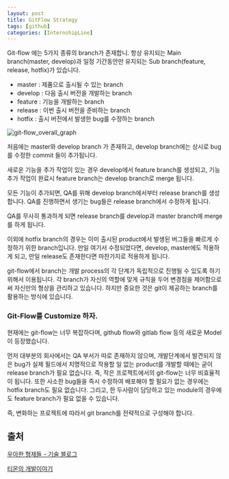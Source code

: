 ```yaml
---
layout: post
title: GitFlow Strategy
tags: [github]
categories: [InternshipLine]
---
```


Git-flow 에는 5가지 종류의 branch가 존재합니. 항상 유지되는 Main branch(master, develop)과 일정 기간동안만 유지되는 Sub branch(feature, release, hotfix)가 있습니다.

* master : 제품으로 출시될 수 있는 branch
* develop : 다음 출시 버전을 개발하는 branch
* feature : 기능을 개발하는 branch
* release : 이번 출시 버전을 준비하는 branch
* hotfix : 출시 버전에서 발생한 bug를 수정하는 branch

![git-flow_overall_graph](https://nephelai.github.io/images/posts/git-flow_overall_graph.png)

처음에는 master와 develop branch 가 존재하고, develop branch에는 상시로 bug를 수정한 commit 들이 추가됩니다. 

새로운 기능을 추가 작업이 있는 경우 develop에서 feature branch를 생성되고, 기능 추가 작업이 완료시 feature branch는 develop branch로 merge 됩니다.

모든 기능이 추가되면, QA를 위해 develop branch에서부터 release branch를 생성합니다. QA를 진행하면서 생기는 bug들은 release branch에서 수정하게 됩니다.

QA를 무사히 통과하게 되면 release branch를 develop과 master branch에 merge를 하게 됩니다.

이외에 hotfix branch의 경우는 이미 출시된 product에서 발생된 버그들을 빠르게 수정하기 위한 branch입니다. 만일 여기서 수정되었다면, develop, master에도 적용하게 되고, 만일 release도 존재한다면 마찬가지로 적용하게 됩니다.

git-flow에서 branch는 개발 process의 각 단계가 독립적으로 진행될 수 있도록 하기 위해서 이용됩니다. 각 branch가 자신의 역할에 맞게 규칙을 두어 변경점을 제어함으로써 자신만의 형상을 관리하고 있습니다. 하지만 중요한 것은 git이 제공하는 branch를 활용하는 방식에 있습니다.

### Git-Flow를 Customize 하자.

현재에는 git-flow는 너무 복잡하다며, github flow와 gitlab flow 등의 새로운 Model이 등장했습니다.

먼저 대부분의 회사에서는 QA 부서가 따로 존재하지 않으며, 개발단계에서 발견되지 않은 bug가 실제 필드에서 치명적으로 작용할 일 없는 product를 개발할 때에는 굳이 release branch가 필요 없습니다. 즉, 작은 프로젝트에서의 git-flow는 너무 비효율적이 됩니다. 또한 사소한 bug들을 즉시 수정하여 배포해야 할 필요가 없는 경우에는 hotfix branch도 필요 없습니다. 그리고, 한 두사람이 담당하고 있는 module의 경우에도 feature branch가 필요 없을 수 있습니다.

즉, 변화하는 프로젝트에 따라서 git branch를 전략적으로 구성해야 합니다.

## 출처 

[우아한 형제들 - 기술 블로그](http://woowabros.github.io/experience/2017/10/30/baemin-mobile-git-branch-strategy.html)

[티몬의 개발이야기](https://tmondev.blog.me/220763012361)

